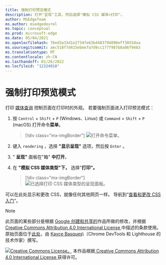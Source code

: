 ```yaml
---
title: 强制打印预览模式
description: 打开"呈现"工具，然后选择"模拟 CSS 媒体>打印"。
author: MSEdgeTeam
ms.author: msedgedevrel
ms.topic: conceptual
ms.prod: microsoft-edge
ms.date: 05/04/2021
ms.openlocfilehash: 76ed3a33d1e2734fe63b4483794090eff3855daa
ms.sourcegitcommit: aec518f7d415ebee7a7d9cc177f987b8a86f9483
ms.translationtype: MT
ms.contentlocale: zh-CN
ms.lasthandoff: 01/26/2022
ms.locfileid: "12324018"
---
```

<!-- Copyright Kayce Basques

   Licensed under the Apache License, Version 2.0 (the "License");
   you may not use this file except in compliance with the License.
   You may obtain a copy of the License at

       https://www.apache.org/licenses/LICENSE-2.0

   Unless required by applicable law or agreed to in writing, software
   distributed under the License is distributed on an "AS IS" BASIS,
   WITHOUT WARRANTIES OR CONDITIONS OF ANY KIND, either express or implied.
   See the License for the specific language governing permissions and
   limitations under the License.  -->
# <a name="force-print-preview-mode"></a>强制打印预览模式

打印 [媒体查询](https://developer.mozilla.org/docs/Web/CSS/Media_Queries/Using_media_queries) 控制页面在打印时的外观。  若要强制页面进入打印预览模式：

1.  按 `Control` + `Shift` + `P` (Windows、Linux) 或 `Command` + `Shift` + `P` (macOS) 打开命令**菜单**。

    > [!div class="mx-imgBorder"]
    > ![打开命令菜单。](../media/print-preview-open-command-menu.png)

1.  键入 `rendering` ，选择 **"显示呈现"** 选项，然后按 `Enter` 。
1.  " **呈现"** 面板在"箱" **中打开**。
1.  在 **"模拟 CSS 媒体类型"下，** 选择"**打印"。**

    > [!div class="mx-imgBorder"]
    > ![已选择打印 CSS 媒体类型的呈现面板。](../media/print-preview-css-media-type.png)

可以在此处显示和更改 CSS，就像任何其他网页一样。  导航到“[查看和更改 CSS 入门](./index.md)”。


<!-- ====================================================================== -->
> [!NOTE]
> 此页面的某些部分是根据 [Google 创建和共享的](https://developers.google.com/terms/site-policies)作品所做的修改，并根据[ Creative Commons Attribution 4.0 International License ](https://creativecommons.org/licenses/by/4.0)中描述的条款使用。
> 原始页面位于[此处](https://developers.google.com/web/tools/chrome-devtools/css/print-preview)，由 [Kayce Basques](https://developers.google.com/web/resources/contributors#kayce-basques)\（Chrome DevTools 和 Lighthouse 的技术作家）撰写。

[![Creative Commons License。](https://i.creativecommons.org/l/by/4.0/88x31.png)](https://creativecommons.org/licenses/by/4.0)
本作品根据[ Creative Commons Attribution 4.0 International License ](https://creativecommons.org/licenses/by/4.0)获得许可。

